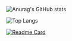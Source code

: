 ![Anurag's GitHub stats](https://github-readme-stats.vercel.app/api?username=Nibily3505&show_icons=true&theme=dracula)

![Top Langs](https://github-readme-stats.vercel.app/api/top-langs/?username=Nibily3505&layout=compact&theme=dracula)

[![Readme Card](https://github-readme-stats.vercel.app/api/pin/?username=Nibily3505&repo=github-readme-stats)](https://github.com/Nibily3505/Calculadora)
